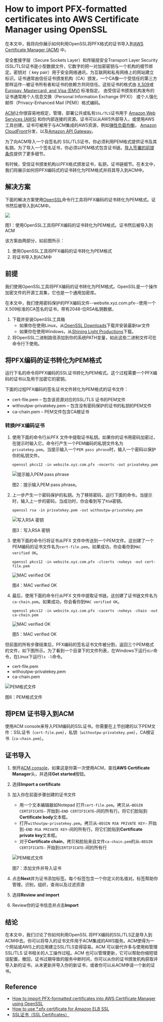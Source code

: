 # How to import PFX-formatted certificates into AWS Certificate Manager using OpenSSL
在本文中，我将向你展示如何利用OpenSSL将PFX格式的证书导入到[AWS Certificate Manager (ACM)](http://aws.amazon.com/acm) 中。

安全套接字层（Secure Sockets Layer）和传输层安全Transport Layer Security (SSL/TLS)证书是小型数据文件，它数字的把一对加密密钥与一个机构的细节绑定。密钥对（ key pair）用于安全网络通讯，为互联网和私有网络上的网站建立标识。证书通常由信任证书颁发机构（CA）颁发，一个CA像一个受信任的第三方那样运作--被证书所有者和证书的依赖方共同信任。这些证书的格式由 [X.509](https://en.wikipedia.org/wiki/X.509)或 [Europay, Mastercard, and Visa (EMV)](https://en.wikipedia.org/wiki/EMV#EMV_certificates) 标准指定。 由受信证书颁发机构发布的证书通常用个人信息交换（Personal Information Exchange (PFX)） 或个人强化邮件（Privacy-Enhanced Mail (PEM)）格式编码。

[ACM](https://aws.amazon.com/certificate-manager/)让你很容易地规定，管理，部署公共或私有`SSL/TLS`证书用于 [Amazon Web Services (AWS)](http://aws.amazon.com/) 和你内部连接的资源。证书可以从AWS外部导入，或使用AWS工具创建。证书可被用于与ACM集成的AWS资源，例如[弹性负载均衡](http://aws.amazon.com/elasticloadbalancing)， [Amazon CloudFront](http://aws.amazon.com/cloudfront)分发，以及[Amazon API Gateway](https://aws.amazon.com/api-gateway)。

为了向ACM导入一个自签名的 SSL/TLS证书，你必须利用PEM格式提供证书及其私钥。为了导入一个签名证书，你必须以PEM格式包含证书链。[导入签署的前提条件](https://docs.aws.amazon.com/acm/latest/userguide/import-certificate-prerequisites.html)提供了更多细节。

有时候，受信证书颁发机构以PFX格式颁发证书，私钥，证书链细节。在本文中，我们将展示如何将PFX编码式的证书转化为PEM格式并将其导入到ACM中。
## 解决方案
下面的解决方案使用[OpenSSL](https://www.openssl.org/)命令行工具将PFX编码的证书转化为PEM格式。证书然后被导入到ACM中。

![](images/Import-PFX-AWS-Certificate-Manager-Figure1.png)

图1：使用OpenSSL工具将PFX编码的证书转化为PEM格式。证书然后被导入到ACM

该方案由两部分，如前图所示：
1. 使用OpenSSL工具将PFX编码的证书转化为PEM格式
2. 将证书导入到ACM中
## 前提
我们使用OpenSSL工具将PFX编码的证书转化为PEM格式。OpenSSL是一个操作加密文件的开源工具集，它也是一个通用加密库。

在本文中，我们使用密码保护的PFX编码文件--website.xyz.com.pfx--使用一个X.509标准的CA签名的证书，带有2048-位RSA私钥数据，
1. 下载并安装OpenSSL工具箱
   - 如果你在使用Linux，从[OpenSSL Downloads](https://www.openssl.org/source/)下载并安装最新tar文件
   - 如果你在使用Windows，从[Shining Light Productions](http://slproweb.com/products/Win32OpenSSL.html)下载。
2. 将OpenSSL二进制路径添加到你的系统PATH变量，如此这些二进制文件可在命令行下使用。
## 将PFX编码的证书转化为PEM格式
运行下名的命令将PFX编码的SSL证书转化为PEM格式。这个过程需要一个PFX编码的证书以及用于加密它的密钥。

下面的过程PFX编码的签名证书文件转化为PEM格式的证书文件：
- cert-file.pem – 包含该资源对应的SSL/TLS 证书的PEM文件
- withoutpw-privatekey.pem – 包含没有密码保护的证书的私钥的PEM文件
- ca-chain.pem – PEM文件包含CA根证书
### 转换PFX编码证书
1. 使用下面的命令行从PFX 文件中提取证书私钥。如果你的证书用密码加密过，在提示时输入它。命令行产生一个PEM编码的私钥文件名为`privatekey.pem`。当提示输入一个`PEM pass phrase`时，输入一个密码以保护你的私钥文件。
   ```
   openssl pkcs12 -in website.xyz.com.pfx -nocerts -out privatekey.pem
   ```
   ![提示输入PEM pass phrase](images/Import-PFX-AWS-Certificate-Manager-Figure2.png)

   图2：提示输入PEM pass phrase。
2. 上一步产生一个密码保护的私钥。为了移除密码，运行下面的命令。当提示时，输入上一步的密码，当成功时，你会看到写了`RSA`密钥。
   ```
   openssl rsa -in privatekey.pem -out withoutpw-privatekey.pem
   ```
   ![写入RSA 密钥](images/Import-PFX-AWS-Certificate-Manager-Figure3.png)

   图3：写入RSA 密钥
3. 使用下面的命令行将证书从PFX 文件中传送到一个PEM文件。这创建了一个PEM编码的证书文件名为`cert-file.pem`。如果成功，你会看你到`MAC verified OK`。
   ```
   openssl pkcs12 -in website.xyz.com.pfx -clcerts -nokeys -out cert-file.pem
   ```
   ![MAC verified OK](images/Import-PFX-AWS-Certificate-Manager-Figure4.png)

   图4：MAC verified OK
4. 最后，使用下面的命令行从PFX 文件中提取证书链。这创建了证书链文件名为`ca-chain.pem`。如果成功，你会看你到`MAC verified OK`。
   ```
   openssl pkcs12 -in website.xyz.com.pfx -cacerts -nokeys -chain -out ca-chain.pem
   ```
   ![MAC verified OK](images/Import-PFX-AWS-Certificate-Manager-Figure5.png)

   图5：MAC verified OK

但前面的所有步骤结束后，PFX编码的签名证书文件被分割，返回三个PEM格式的文件，如下图所示。为了看到一个目录下的文件列表，在Windows下运行`dir`命令，在Linux下运行`ls -l`命令。
- cert-file.pem
- withoutpw-privatekey.pem
- ca-chain.pem

![PEM格式文件](images/Import-PFX-AWS-Certificate-Manager-Figure6.png)

图6：PEM格式文件
## 将PEM 证书导入到ACM
使用ACM console来导入PEM编码的SSL证书。你需要在上节创建的以下PEM文件：SSL证书（`cert-file.pem`），私钥（`withoutpw-privatekey.pem`），CA根证书（`ca-chain.pem`）。
## 证书导入
1. 倒开[ACM console](https://console.aws.amazon.com/acm/home)，如果这是你第一次使用ACM，查找**AWS Certificate Manager**头，并选择**Get started**按钮。
2. 选择**Import a certificate**
3. 加入你在前面步骤创建的证书文件
   + 用一个文本编辑器如Notepad 打开`cert-file.pem`。拷贝从`–BEGIN CERTIFICATE–` 开始到`–END CERTIFICATE–`间的所有行。将它们脸贴到**Certificate body**文本框。
   + 打开`withoutpw-privatekey.pem`。拷贝从`–BEGIN RSA PRIVATE KEY–` 开始到`–END RSA PRIVATE KEY–`间的所有行。将它们脸贴到**Certificate private key**文本框。
   + 对于**Certificate chain**，拷贝和脸贴来自文件`ca-chain.pem`的从`–BEGIN CERTIFICATE–` 开始到`CERTIFICATE–`间的所有行

   ![PEM格式文件](images/Import-PFX-AWS-Certificate-Manager-Figure7.png)
   
   图7：添加文件并导入证书
4. 点击**Next**并为证书添加标签。每个标签包含一个你定义的名值对。标签帮助你管理，识别，组织，查询以及过滤资源
5. 选择**Review and import**
6. Review你的证书信息并点击**Import**
## 结论
在本文中，我们讨论了你如何利用OpenSSL 将PFX编码的SSL/TLS正是导入到ACM中去。你可以将导入的证书文件用于ACM集成的AWS服务。ACM使得为一个网站或AWS上的应用建立SSL/TLS变得容易。ACM 可以替代许多与使用和管理SSL/TLS 证书相关的人工操作过程。ACM 也可以管理更新，它可以帮助你缩短错误配置，撤回，证书过期导致的服务中断时间，你可以从你的证书颁发机构获取并导入新的证书，从未更新并导入你的新证书，或者你可以从ACM申请一个新的证书。

## Reference
- [How to import PFX-formatted certificates into AWS Certificate Manager using OpenSSL](https://aws.amazon.com/blogs/security/how-to-import-pfx-formatted-certificates-into-aws-certificate-manager-using-openssl/)
- [How to use *.pfx certificate for Amazon ELB SSL](https://stackoverflow.com/questions/36156917/how-to-use-pfx-certificate-for-amazon-elb-ssl)
- [SSL证书（SSL Certificates）](https://www.aliyun.com/sswd/1110408-1.html)